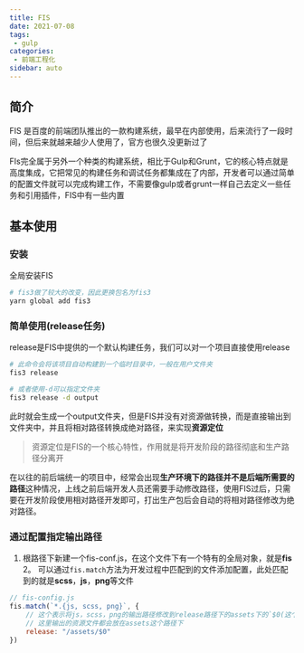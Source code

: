 ```yaml
---
title: FIS
date: 2021-07-08
tags:
 - gulp
categories:
 - 前端工程化
sidebar: auto
---
```


## 简介

FIS 是百度的前端团队推出的一款构建系统，最早在内部使用，后来流行了一段时间，但后来就越来越少人使用了，官方也很久没更新过了

FIs完全属于另外一个种类的构建系统，相比于Gulp和Grunt，它的核心特点就是高度集成，它把常见的构建任务和调试任务都集成在了内部，开发者可以通过简单的配置文件就可以完成构建工作，不需要像gulp或者grunt一样自己去定义一些任务和引用插件，FIS中有一些内置

## 基本使用

### 安装
全局安装FIS
```bash
# fis3做了较大的改变，因此更换包名为fis3
yarn global add fis3
```

### 简单使用(release任务)

release是FIS中提供的一个默认构建任务，我们可以对一个项目直接使用release
```bash
# 此命令会将该项目自动构建到一个临时目录中，一般在用户文件夹
fis3 release

# 或者使用-d可以指定文件夹
fis3 release -d output
```

此时就会生成一个output文件夹，但是FIS并没有对资源做转换，而是直接输出到文件夹中，并且将相对路径转换成绝对路径，来实现**资源定位**

> 资源定位是FIS的一个核心特性，作用就是将开发阶段的路径彻底和生产路径分离开

在以往的前后端统一的项目中，经常会出现**生产环境下的路径并不是后端所需要的路径**这种情况，上线之前后端开发人员还需要手动修改路径，使用FIS过后，只需要在开发阶段使用相对路径开发即可，打出生产包后会自动的将相对路径修改为绝对路径。

### 通过配置指定输出路径

1. 根路径下新建一个fis-conf.js，在这个文件下有一个特有的全局对象，就是**fis**
2。 可以通过`fis.match`方法为开发过程中匹配到的文件添加配置，此处匹配到的就是**scss**，**js**，**png**等文件
```javaScript
// fis-config.js
fis.match(`*.{js, scss, png}`, {
    // 这个表示将js，scss，png的输出路径修改到release路径下的assets下的`$0(这个$0表示原始的结构)`
    // 这里输出的资源文件都会放在assets这个路径下
    release: "/assets/$0"
})
```